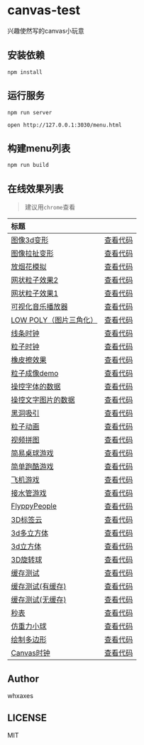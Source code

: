 # canvas-test

兴趣使然写的canvas小玩意<br>

## 安装依赖
```
npm install
```

## 运行服务
```
npm run server

open http://127.0.0.1:3030/menu.html
```

## 构建menu列表
```
npm run build
```

## 在线效果列表

> 建议用`chrome`查看

[placeholder]:p

| 标题 |  |
|:-------- |:--------:|
| [图像3d变形](https://mrhuang2018.github.io/canvas-test/src/Funny-demo/transform/demo2.html) | [查看代码](https://github.com/mrhuang2018/canvas-test/tree/master/src/Funny-demo/transform) || [图像拉扯变形](https://mrhuang2018.github.io/canvas-test/src/Funny-demo/transform/demo1.html) | [查看代码](https://github.com/mrhuang2018/canvas-test/tree/master/src/Funny-demo/transform) || [放烟花模拟](https://mrhuang2018.github.io/canvas-test/src/Funny-demo/shotFire/shotFire.html) | [查看代码](https://github.com/mrhuang2018/canvas-test/tree/master/src/Funny-demo/shotFire) || [网状粒子效果2](https://mrhuang2018.github.io/canvas-test/src/Funny-demo/netparticle/net_2.html) | [查看代码](https://github.com/mrhuang2018/canvas-test/tree/master/src/Funny-demo/netparticle) || [网状粒子效果1](https://mrhuang2018.github.io/canvas-test/src/Funny-demo/netparticle/net_1.html) | [查看代码](https://github.com/mrhuang2018/canvas-test/tree/master/src/Funny-demo/netparticle) || [可视化音乐播放器](https://mrhuang2018.github.io/canvas-test/src/Funny-demo/musicPlayer/index.html) | [查看代码](https://github.com/mrhuang2018/canvas-test/tree/master/src/Funny-demo/musicPlayer) || [LOW POLY（图片三角化）](https://mrhuang2018.github.io/canvas-test/src/Funny-demo/lowpoly/index.html) | [查看代码](https://github.com/mrhuang2018/canvas-test/tree/master/src/Funny-demo/lowpoly) || [线条时钟](https://mrhuang2018.github.io/canvas-test/src/Funny-demo/coolClock/index2.html) | [查看代码](https://github.com/mrhuang2018/canvas-test/tree/master/src/Funny-demo/coolClock) || [粒子时钟](https://mrhuang2018.github.io/canvas-test/src/Funny-demo/coolClock/index.html) | [查看代码](https://github.com/mrhuang2018/canvas-test/tree/master/src/Funny-demo/coolClock) || [橡皮擦效果](https://mrhuang2018.github.io/canvas-test/src/Funny-demo/clip/clip.html) | [查看代码](https://github.com/mrhuang2018/canvas-test/tree/master/src/Funny-demo/clip) || [粒子成像demo](https://mrhuang2018.github.io/canvas-test/src/Particle-demo/orangutan/index.html) | [查看代码](https://github.com/mrhuang2018/canvas-test/tree/master/src/Particle-demo/orangutan) || [操控字体的数据](https://mrhuang2018.github.io/canvas-test/src/Particle-demo/imgdata/controlImgData2.html) | [查看代码](https://github.com/mrhuang2018/canvas-test/tree/master/src/Particle-demo/imgdata) || [操控文字图片的数据](https://mrhuang2018.github.io/canvas-test/src/Particle-demo/imgdata/controlImgData.html) | [查看代码](https://github.com/mrhuang2018/canvas-test/tree/master/src/Particle-demo/imgdata) || [黑洞吸引](https://mrhuang2018.github.io/canvas-test/src/Particle-demo/blackhole/blackhole.html) | [查看代码](https://github.com/mrhuang2018/canvas-test/tree/master/src/Particle-demo/blackhole) || [粒子动画](https://mrhuang2018.github.io/canvas-test/src/Particle-demo/animateStep/index.html) | [查看代码](https://github.com/mrhuang2018/canvas-test/tree/master/src/Particle-demo/animateStep) || [视频拼图](https://mrhuang2018.github.io/canvas-test/src/Game-demo/vedioPintu.html) | [查看代码](https://github.com/mrhuang2018/canvas-test/tree/master/src/Game-demo) || [简易桌球游戏](https://mrhuang2018.github.io/canvas-test/src/Game-demo/snooker/snooker.html) | [查看代码](https://github.com/mrhuang2018/canvas-test/tree/master/src/Game-demo/snooker) || [简单跑酷游戏](https://mrhuang2018.github.io/canvas-test/src/Game-demo/runningMan/index.html) | [查看代码](https://github.com/mrhuang2018/canvas-test/tree/master/src/Game-demo/runningMan) || [飞机游戏](https://mrhuang2018.github.io/canvas-test/src/Game-demo/planGame/index.html) | [查看代码](https://github.com/mrhuang2018/canvas-test/tree/master/src/Game-demo/planGame) || [接水管游戏](https://mrhuang2018.github.io/canvas-test/src/Game-demo/connectPipe/easyPipes.html) | [查看代码](https://github.com/mrhuang2018/canvas-test/tree/master/src/Game-demo/connectPipe) || [FlyppyPeople](https://mrhuang2018.github.io/canvas-test/src/Game-demo/FlppyPeople/index.html) | [查看代码](https://github.com/mrhuang2018/canvas-test/tree/master/src/Game-demo/FlppyPeople) || [3D标签云](https://mrhuang2018.github.io/canvas-test/src/3D-demo/3Dtag.html) | [查看代码](https://github.com/mrhuang2018/canvas-test/tree/master/src/3D-demo) || [3d多立方体](https://mrhuang2018.github.io/canvas-test/src/3D-demo/3Dcubes.html) | [查看代码](https://github.com/mrhuang2018/canvas-test/tree/master/src/3D-demo) || [3d立方体](https://mrhuang2018.github.io/canvas-test/src/3D-demo/3Dcube.html) | [查看代码](https://github.com/mrhuang2018/canvas-test/tree/master/src/3D-demo) || [3D旋转球](https://mrhuang2018.github.io/canvas-test/src/3D-demo/3Dball.html) | [查看代码](https://github.com/mrhuang2018/canvas-test/tree/master/src/3D-demo) || [缓存测试](https://mrhuang2018.github.io/canvas-test/src/Other-demo/cache/index1.html) | [查看代码](https://github.com/mrhuang2018/canvas-test/tree/master/src/Other-demo/cache) || [缓存测试(有缓存)](https://mrhuang2018.github.io/canvas-test/src/Other-demo/cache/test.html) | [查看代码](https://github.com/mrhuang2018/canvas-test/tree/master/src/Other-demo/cache) || [缓存测试(无缓存)](https://mrhuang2018.github.io/canvas-test/src/Other-demo/cache/test2.html) | [查看代码](https://github.com/mrhuang2018/canvas-test/tree/master/src/Other-demo/cache) || [秒表](https://mrhuang2018.github.io/canvas-test/src/Other-demo/stopWatch.html) | [查看代码](https://github.com/mrhuang2018/canvas-test/tree/master/src/Other-demo) || [仿重力小球](https://mrhuang2018.github.io/canvas-test/src/Other-demo/shotBall.html) | [查看代码](https://github.com/mrhuang2018/canvas-test/tree/master/src/Other-demo) || [绘制多边形](https://mrhuang2018.github.io/canvas-test/src/Other-demo/duobianxing.html) | [查看代码](https://github.com/mrhuang2018/canvas-test/tree/master/src/Other-demo) || [Canvas时钟](https://mrhuang2018.github.io/canvas-test/src/Other-demo/clock.html) | [查看代码](https://github.com/mrhuang2018/canvas-test/tree/master/src/Other-demo) |

[/placeholder]:p

## Author
whxaxes

## LICENSE
MIT


